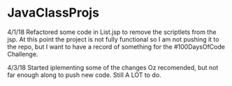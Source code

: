 # JavaClassProjs

4/1/18  Refactored some code in List.jsp to remove the scriptlets from the jsp.
        At this point the project is not fully functional so I am not pushing it 
        to the repo, but I want to have a record of something for the #100DaysOfCode
        Challenge.

4/3/18  Started iplementing some of the changes Oz recomended, but not far enough 
        along to push new code. Still A LOT to do.